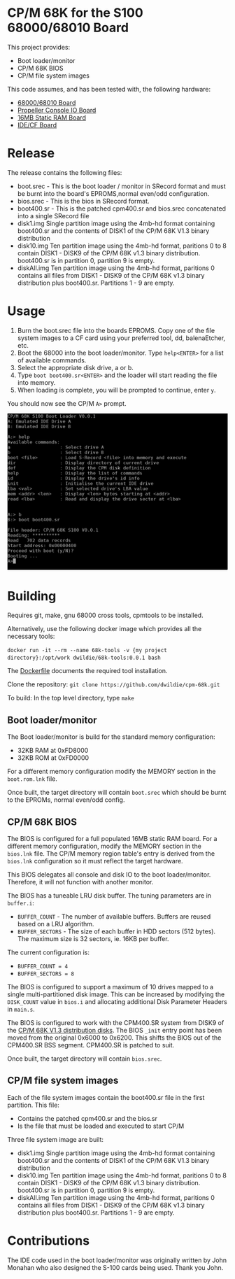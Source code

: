 # CP/M 68K for the S100 68000/68010 Board

This project provides:
* Boot loader/monitor
* CP/M 68K BIOS
* CP/M file system images

This code assumes, and has been tested with, the following hardware:
* [68000/68010 Board](http://www.s100computers.com/My%20System%20Pages/68000%20Board/68K%20CPU%20Board.htm)
* [Propeller Console IO Board](http://www.s100computers.com/My%20System%20Pages/Console%20IO%20Board/Console%20IO%20Board.htm)
* [16MB Static RAM Board](http://www.s100computers.com/My%20System%20Pages/16MG%20RAM%20Board/16MG%20RAM%20Board.htm)
* [IDE/CF Board](http://www.s100computers.com/My%20System%20Pages/IDE%20Board/My%20IDE%20Card.htm)

# Release

The release contains the following files:
* boot.srec - This is the boot loader / monitor in SRecord format and  must be burnt into the board's EPROMS,normal even/odd configuration.
* bios.srec - This is the bios in SRecord format.
* boot400.sr - This is the patched cpm400.sr and bios.srec concatenated into a single SRecord file
* disk1.img Single partition image using the 4mb-hd format containing boot400.sr and the contents of DISK1 of the CP/M 68K V1.3 binary distribution
* disk10.img Ten partition image using the 4mb-hd format, paritions 0 to 8 contain DISK1 - DISK9 of the CP/M 68K v1.3 binary distribution.  boot400.sr is in partition 0, partition 9 is empty.
* diskAll.img Ten partition image using the 4mb-hd format, paritions 0 contains all files from DISK1 - DISK9 of the CP/M 68K v1.3 binary distribution plus boot400.sr.  Partitions 1 - 9 are empty.

# Usage

1. Burn the boot.srec file into the boards EPROMS.  Copy one of the file system images to a CF card using your preferred tool, dd, balenaEtcher, etc.
1. Boot the 68000 into the boot loader/monitor.  Type `help<ENTER>` for a list of available commands.
1. Select the appropriate disk drive, a or b.
1. Type `boot boot400.sr<ENTER>` and the loader will start reading the file into memory.
1. When loading is complete, you will be prompted to continue, enter `y`.

You should now see the CP/M `A>` prompt.

![boot](cpm_boot_b.png)

# Building

Requires git, make, gnu 68000 cross tools, cpmtools to be installed.

Alternatively, use the following docker image which provides all the necessary tools:

  `docker run -it --rm --name 68k-tools -v {my project directory}:/opt/work dwildie/68k-tools:0.0.1 bash`
  
The [Dockerfile](https://github.com/dwildie/68k-tools/blob/master/docker/Dockerfile) documents the required tool installation.

Clone the repository: `git clone https://github.com/dwildie/cpm-68k.git`

To build:  In the top level directory, type `make`

## Boot loader/monitor
The Boot loader/monitor is build for the standard memory configuration:
+ 32KB RAM at 0xFD8000
+ 32KB ROM at 0xFD0000

For a different memory configuration modify the MEMORY section in the `boot.rom.lnk` file.

Once built, the target directory will contain `boot.srec` which should be burnt to the EPROMs, normal even/odd config.

## CP/M 68K BIOS
The BIOS is configured for a full populated 16MB static RAM board.  For a different memory configuration, modify the MEMORY section in the `bios.lnk` file.  The CP/M memory region table's entry is derived from the `bios.lnk` configuration so it must reflect the target hardware.

This BIOS delegates all console and disk IO to the boot loader/monitor.  Therefore, it will not function with another monitor.

The BIOS has a tuneable LRU disk buffer.  The tuning parameters are in `buffer.i`:
+ `BUFFER_COUNT` - The number of available buffers.  Buffers are reused based on a LRU algorithm.
+ `BUFFER_SECTORS` - The size of each buffer in HDD sectors (512 bytes).  The maximum size is 32 sectors, ie. 16KB per buffer.

The current configuration is:
+ `BUFFER_COUNT = 4`
+ `BUFFER_SECTORS = 8`

The BIOS is configured to support a maximum of 10 drives mapped to a single multi-partitioned disk image.  This can be increased by modifying the `DISK_COUNT` value in `bios.i` and allocating additional Disk Parameter Headers in `main.s`.

The BIOS is configured to work with the CPM400.SR system from DISK9 of the [CP/M 68K V1.3 distribution disks](http://cpm.z80.de/download/68kv1_3.zip).  The BIOS `_init` entry point has been moved from the original 0x6000 to 0x6200.  This shifts the BIOS out of the CPM400.SR BSS segment.  CPM400.SR is patched to suit.

Once built, the target directory will contain `bios.srec`.

## CP/M file system images
Each of the file system images contain the boot400.sr file in the first partition.  This file:
+ Contains the patched cpm400.sr and the bios.sr
+ Is the file that must be loaded and executed to start CP/M


Three file system image are built:
+ disk1.img Single partition image using the 4mb-hd format containing boot400.sr and the contents of DISK1 of the CP/M 68K V1.3 binary distribution
+ disk10.img Ten partition image using the 4mb-hd format, paritions 0 to 8 contain DISK1 - DISK9 of the CP/M 68K v1.3 binary distribution.  boot400.sr is in partition 0, partition 9 is empty.
+ diskAll.img Ten partition image using the 4mb-hd format, paritions 0 contains all files from DISK1 - DISK9 of the CP/M 68K v1.3 binary distribution plus boot400.sr.  Partitions 1 - 9 are empty.

# Contributions
The IDE code used in the boot loader/monitor was originally written by John Monahan who also designed the S-100 cards being used.  Thank you John.
